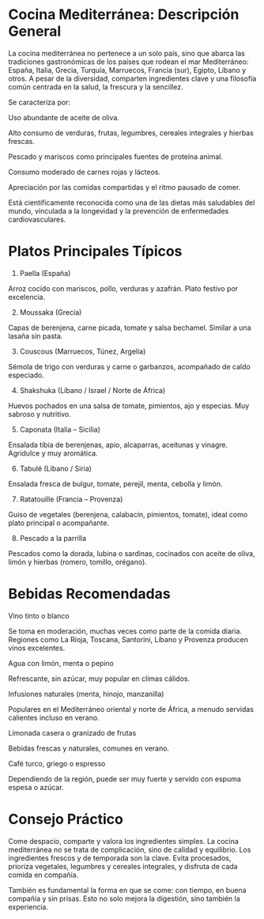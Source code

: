 # Cocina Mediterránea: Descripción General

La cocina mediterránea no pertenece a un solo país, sino que abarca las tradiciones gastronómicas de los países que rodean el mar Mediterráneo: España, Italia, Grecia, Turquía, Marruecos, Francia (sur), Egipto, Líbano y otros. A pesar de la diversidad, comparten ingredientes clave y una filosofía común centrada en la salud, la frescura y la sencillez.

Se caracteriza por:

Uso abundante de aceite de oliva.

Alto consumo de verduras, frutas, legumbres, cereales integrales y hierbas frescas.

Pescado y mariscos como principales fuentes de proteína animal.

Consumo moderado de carnes rojas y lácteos.

Apreciación por las comidas compartidas y el ritmo pausado de comer.

Está científicamente reconocida como una de las dietas más saludables del mundo, vinculada a la longevidad y la prevención de enfermedades cardiovasculares.

# Platos Principales Típicos

1. Paella (España)

Arroz cocido con mariscos, pollo, verduras y azafrán. Plato festivo por excelencia.

2. Moussaka (Grecia)

Capas de berenjena, carne picada, tomate y salsa bechamel. Similar a una lasaña sin pasta.

3. Couscous (Marruecos, Túnez, Argelia)

Sémola de trigo con verduras y carne o garbanzos, acompañado de caldo especiado.

4. Shakshuka (Líbano / Israel / Norte de África)

Huevos pochados en una salsa de tomate, pimientos, ajo y especias. Muy sabroso y nutritivo.

5. Caponata (Italia – Sicilia)

Ensalada tibia de berenjenas, apio, alcaparras, aceitunas y vinagre. Agridulce y muy aromática.

6. Tabulé (Líbano / Siria)

Ensalada fresca de bulgur, tomate, perejil, menta, cebolla y limón.

7. Ratatouille (Francia – Provenza)

Guiso de vegetales (berenjena, calabacín, pimientos, tomate), ideal como plato principal o acompañante.

8. Pescado a la parrilla

Pescados como la dorada, lubina o sardinas, cocinados con aceite de oliva, limón y hierbas (romero, tomillo, orégano).

# Bebidas Recomendadas

Vino tinto o blanco

Se toma en moderación, muchas veces como parte de la comida diaria. Regiones como La Rioja, Toscana, Santorini, Líbano y Provenza producen vinos excelentes.

Agua con limón, menta o pepino

Refrescante, sin azúcar, muy popular en climas cálidos.

Infusiones naturales (menta, hinojo, manzanilla)

Populares en el Mediterráneo oriental y norte de África, a menudo servidas calientes incluso en verano.

Limonada casera o granizado de frutas

Bebidas frescas y naturales, comunes en verano.

Café turco, griego o espresso

Dependiendo de la región, puede ser muy fuerte y servido con espuma espesa o azúcar.

# Consejo Práctico

Come despacio, comparte y valora los ingredientes simples.
La cocina mediterránea no se trata de complicación, sino de calidad y equilibrio. Los ingredientes frescos y de temporada son la clave. Evita procesados, prioriza vegetales, legumbres y cereales integrales, y disfruta de cada comida en compañía.

También es fundamental la forma en que se come: con tiempo, en buena compañía y sin prisas. Esto no solo mejora la digestión, sino también la experiencia.